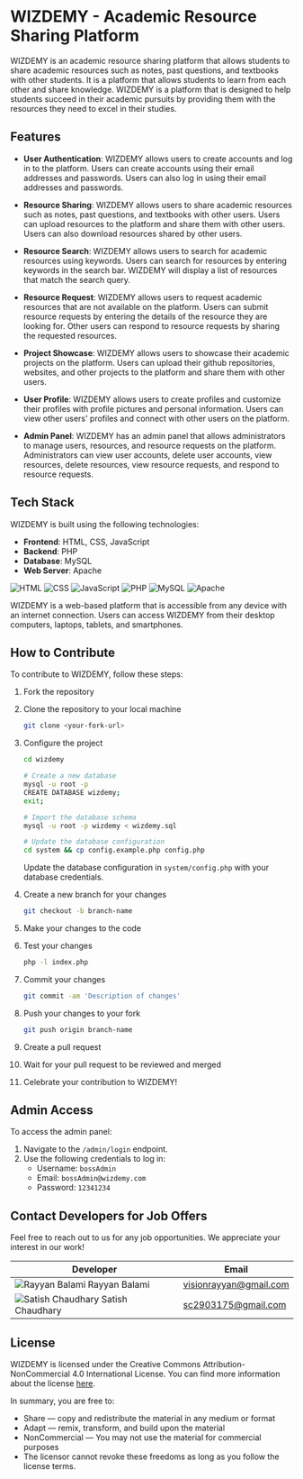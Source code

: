 # WIZDEMY - Academic Resource Sharing Platform

WIZDEMY is an academic resource sharing platform that allows students to share academic resources such as notes, past questions, and textbooks with other students. It is a platform that allows students to learn from each other and share knowledge. WIZDEMY is a platform that is designed to help students succeed in their academic pursuits by providing them with the resources they need to excel in their studies.

## Features

- **User Authentication**: WIZDEMY allows users to create accounts and log in to the platform. Users can create accounts using their email addresses and passwords. Users can also log in using their email addresses and passwords.

- **Resource Sharing**: WIZDEMY allows users to share academic resources such as notes, past questions, and textbooks with other users. Users can upload resources to the platform and share them with other users. Users can also download resources shared by other users.

- **Resource Search**: WIZDEMY allows users to search for academic resources using keywords. Users can search for resources by entering keywords in the search bar. WIZDEMY will display a list of resources that match the search query.

- **Resource Request**: WIZDEMY allows users to request academic resources that are not available on the platform. Users can submit resource requests by entering the details of the resource they are looking for. Other users can respond to resource requests by sharing the requested resources.

- **Project Showcase**: WIZDEMY allows users to showcase their academic projects on the platform. Users can upload their github repositories, websites, and other projects to the platform and share them with other users.

- **User Profile**: WIZDEMY allows users to create profiles and customize their profiles with profile pictures and personal information. Users can view other users' profiles and connect with other users on the platform.

- **Admin Panel**: WIZDEMY has an admin panel that allows administrators to manage users, resources, and resource requests on the platform. Administrators can view user accounts, delete user accounts, view resources, delete resources, view resource requests, and respond to resource requests.

## Tech Stack

WIZDEMY is built using the following technologies:

- **Frontend**: HTML, CSS, JavaScript
- **Backend**: PHP
- **Database**: MySQL
- **Web Server**: Apache

![HTML](https://img.shields.io/badge/-HTML5-E34F26?style=flat&logo=html5&logoColor=white)
![CSS](https://img.shields.io/badge/-CSS3-1572B6?style=flat&logo=css3)
![JavaScript](https://img.shields.io/badge/-JavaScript-black?style=flat&logo=javascript)
![PHP](https://img.shields.io/badge/-PHP-777BB4?style=flat&logo=php)
![MySQL](https://img.shields.io/badge/-MySQL-black?style=flat&logo=mysql)
![Apache](https://img.shields.io/badge/-Apache-D22128?style=flat&logo=Apache&logoColor=White)

WIZDEMY is a web-based platform that is accessible from any device with an internet connection. Users can access WIZDEMY from their desktop computers, laptops, tablets, and smartphones.

## How to Contribute

To contribute to WIZDEMY, follow these steps:

1. Fork the repository
2. Clone the repository to your local machine

   ```bash
   git clone <your-fork-url>
   ```

3. Configure the project

   ```bash
   cd wizdemy

   # Create a new database
   mysql -u root -p
   CREATE DATABASE wizdemy;
   exit;

   # Import the database schema
   mysql -u root -p wizdemy < wizdemy.sql

   # Update the database configuration
   cd system && cp config.example.php config.php
   ```

   Update the database configuration in `system/config.php` with your database credentials.

4. Create a new branch for your changes

   ```bash
   git checkout -b branch-name
   ```

5. Make your changes to the code

6. Test your changes

   ```bash
   php -l index.php
   ```

7. Commit your changes

   ```bash
   git commit -am 'Description of changes'
   ```

8. Push your changes to your fork

   ```bash
   git push origin branch-name
   ```

9. Create a pull request

10. Wait for your pull request to be reviewed and merged

11. Celebrate your contribution to WIZDEMY!

## Admin Access

To access the admin panel:

1. Navigate to the `/admin/login` endpoint.
2. Use the following credentials to log in:
   - Username: `bossAdmin`
   - Email: `bossAdmin@wizdemy.com`
   - Password: `12341234`

## Contact Developers for Job Offers

Feel free to reach out to us for any job opportunities. We appreciate your interest in our work!

| Developer                                                                        | Email                  |
| -------------------------------------------------------------------------------- | ---------------------- |
| ![Rayyan Balami](https://github.com/rayyan-balami.png?size=100) Rayyan Balami    | visionrayyan@gmail.com |
| ![Satish Chaudhary](https://github.com/satishcg12.png?size=100) Satish Chaudhary | sc2903175@gmail.com    |

## License

WIZDEMY is licensed under the Creative Commons Attribution-NonCommercial 4.0 International License. You can find more information about the license [here](https://creativecommons.org/licenses/by-nc/4.0/).

In summary, you are free to:

- Share — copy and redistribute the material in any medium or format
- Adapt — remix, transform, and build upon the material
- NonCommercial — You may not use the material for commercial purposes
- The licensor cannot revoke these freedoms as long as you follow the license terms.
